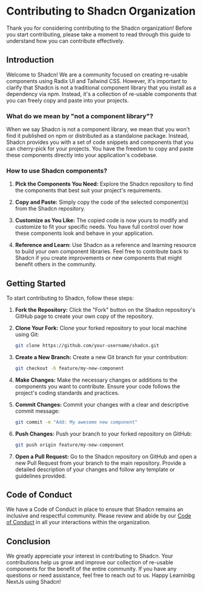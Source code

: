 # Contributing to Shadcn Organization

Thank you for considering contributing to the Shadcn organization! Before you start contributing, please take a moment to read through this guide to understand how you can contribute effectively.

## Introduction

Welcome to Shadcn! We are a community focused on creating re-usable components using Radix UI and Tailwind CSS. However, it's important to clarify that Shadcn is not a traditional component library that you install as a dependency via npm. Instead, it's a collection of re-usable components that you can freely copy and paste into your projects.

### What do we mean by "not a component library"?

When we say Shadcn is not a component library, we mean that you won't find it published on npm or distributed as a standalone package. Instead, Shadcn provides you with a set of code snippets and components that you can cherry-pick for your projects. You have the freedom to copy and paste these components directly into your application's codebase.

### How to use Shadcn components?

1. **Pick the Components You Need:** Explore the Shadcn repository to find the components that best suit your project's requirements.

2. **Copy and Paste:** Simply copy the code of the selected component(s) from the Shadcn repository.

3. **Customize as You Like:** The copied code is now yours to modify and customize to fit your specific needs. You have full control over how these components look and behave in your application.

4. **Reference and Learn:** Use Shadcn as a reference and learning resource to build your own component libraries. Feel free to contribute back to Shadcn if you create improvements or new components that might benefit others in the community.

## Getting Started

To start contributing to Shadcn, follow these steps:

1. **Fork the Repository:** Click the "Fork" button on the Shadcn repository's GitHub page to create your own copy of the repository.

2. **Clone Your Fork:** Clone your forked repository to your local machine using Git:

    ```bash
    git clone https://github.com/your-username/shadcn.git
    ```
3. **Create a New Branch:** Create a new Git branch for your contribution:
    ```bash
    git checkout -b feature/my-new-component
    ```
4. **Make Changes:** Make the necessary changes or additions to the components you want to contribute. Ensure your code follows the project's coding standards and practices.
5. **Commit Changes:** Commit your changes with a clear and descriptive commit message:
    ```bash
    git commit -m "Add: My awesome new component"
    ```
6. **Push Changes:** Push your branch to your forked repository on GitHub:
    ```bash
    git push origin feature/my-new-component
    ```
7. **Open a Pull Request:** Go to the Shadcn repository on GitHub and open a new Pull Request from your branch to the main repository. Provide a detailed description of your changes and follow any template or guidelines provided.
## Code of Conduct
We have a Code of Conduct in place to ensure that Shadcn remains an inclusive and respectful community. Please review and abide by our [Code of Conduct](CODE_OF_CONDUCT.md) in all your interactions within the organization.
## Conclusion
We greatly appreciate your interest in contributing to Shadcn. Your contributions help us grow and improve our collection of re-usable components for the benefit of the entire community. If you have any questions or need assistance, feel free to reach out to us.
Happy Learninbg NextJs using Shadcn!
